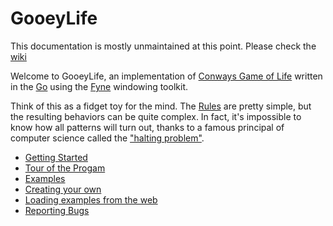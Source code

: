 # GooeyLife 

This documentation is mostly unmaintained at this point.  Please check the
[wiki](https://github.com/pneumaticdeath/GooeyLife/wiki)

Welcome to GooeyLife, an implementation of [Conways Game of Life](https://en.wikipedia.org/wiki/Conway%27s_Game_of_Life) 
written in the [Go](https://go.dev/) using the [Fyne](https://fyne.io/) windowing toolkit.  

Think of this as a fidget toy for the mind.  The [Rules](https://en.wikipedia.org/wiki/Conway%27s_Game_of_Life#Rules) are 
pretty simple, but the resulting behaviors can be quite complex. In fact, it's impossible to know how all patterns will
turn out, thanks to a famous principal of computer science called the
["halting problem"](https://en.wikipedia.org/wiki/Halting_problem). 

* [Getting Started](https://github.com/pneumaticdeath/GooeyLife/wiki/Getting_Started)
* [Tour of the Progam](https://github.com/pneumaticdeath/GooeyLife/wiki/Tour)
* [Examples](https://github.com/pneumaticdeath/GooeyLife/wiki/Examples)
* [Creating your own](https://github.com/pneumaticdeath/GooeyLife/wiki/Creating)
* [Loading examples from the web](https://github.com/pneumaticdeath/GooeyLife/wiki/Loading)
* [Reporting Bugs](https://github.com/pneumaticdeath/GooeyLife/wiki/Bugs)
